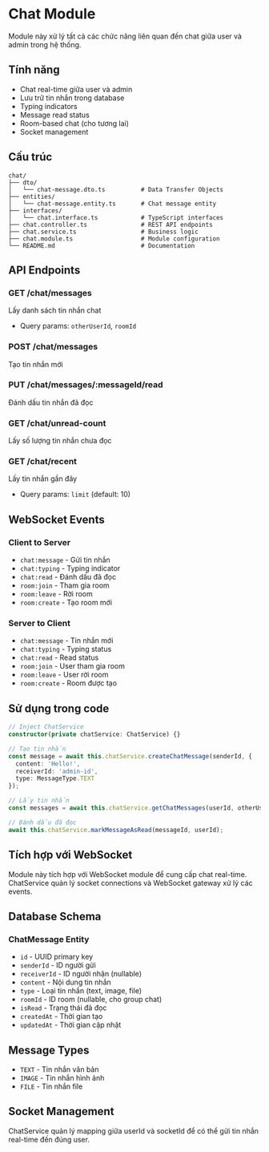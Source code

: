 # Chat Module

Module này xử lý tất cả các chức năng liên quan đến chat giữa user và admin trong hệ thống.

## Tính năng

- Chat real-time giữa user và admin
- Lưu trữ tin nhắn trong database
- Typing indicators
- Message read status
- Room-based chat (cho tương lai)
- Socket management

## Cấu trúc

```
chat/
├── dto/
│   └── chat-message.dto.ts          # Data Transfer Objects
├── entities/
│   └── chat-message.entity.ts       # Chat message entity
├── interfaces/
│   └── chat.interface.ts            # TypeScript interfaces
├── chat.controller.ts               # REST API endpoints
├── chat.service.ts                  # Business logic
├── chat.module.ts                   # Module configuration
└── README.md                        # Documentation
```

## API Endpoints

### GET /chat/messages

Lấy danh sách tin nhắn chat

- Query params: `otherUserId`, `roomId`

### POST /chat/messages

Tạo tin nhắn mới

### PUT /chat/messages/:messageId/read

Đánh dấu tin nhắn đã đọc

### GET /chat/unread-count

Lấy số lượng tin nhắn chưa đọc

### GET /chat/recent

Lấy tin nhắn gần đây

- Query params: `limit` (default: 10)

## WebSocket Events

### Client to Server

- `chat:message` - Gửi tin nhắn
- `chat:typing` - Typing indicator
- `chat:read` - Đánh dấu đã đọc
- `room:join` - Tham gia room
- `room:leave` - Rời room
- `room:create` - Tạo room mới

### Server to Client

- `chat:message` - Tin nhắn mới
- `chat:typing` - Typing status
- `chat:read` - Read status
- `room:join` - User tham gia room
- `room:leave` - User rời room
- `room:create` - Room được tạo

## Sử dụng trong code

```typescript
// Inject ChatService
constructor(private chatService: ChatService) {}

// Tạo tin nhắn
const message = await this.chatService.createChatMessage(senderId, {
  content: 'Hello!',
  receiverId: 'admin-id',
  type: MessageType.TEXT
});

// Lấy tin nhắn
const messages = await this.chatService.getChatMessages(userId, otherUserId);

// Đánh dấu đã đọc
await this.chatService.markMessageAsRead(messageId, userId);
```

## Tích hợp với WebSocket

Module này tích hợp với WebSocket module để cung cấp chat real-time. ChatService quản lý socket connections và WebSocket gateway xử lý các events.

## Database Schema

### ChatMessage Entity

- `id` - UUID primary key
- `senderId` - ID người gửi
- `receiverId` - ID người nhận (nullable)
- `content` - Nội dung tin nhắn
- `type` - Loại tin nhắn (text, image, file)
- `roomId` - ID room (nullable, cho group chat)
- `isRead` - Trạng thái đã đọc
- `createdAt` - Thời gian tạo
- `updatedAt` - Thời gian cập nhật

## Message Types

- `TEXT` - Tin nhắn văn bản
- `IMAGE` - Tin nhắn hình ảnh
- `FILE` - Tin nhắn file

## Socket Management

ChatService quản lý mapping giữa userId và socketId để có thể gửi tin nhắn real-time đến đúng user.
